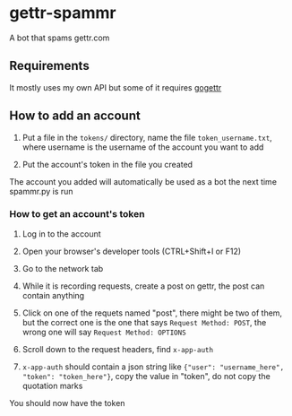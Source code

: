 # gettr-spammr
A bot that spams gettr.com

## Requirements
It mostly uses my own API but some of it requires [gogettr](https://github.com/stanfordio/gogettr)

## How to add an account
1. Put a file in the `tokens/` directory, name the file `token_username.txt`, where username is the username of the account you want to add

1. Put the account's token in the file you created

The account you added will automatically be used as a bot the next time spammr.py is run

### How to get an account's token
1. Log in to the account

1. Open your browser's developer tools (CTRL+Shift+I or F12)

1. Go to the network tab

1. While it is recording requests, create a post on gettr, the post can contain anything

1. Click on one of the requets named "post", there might be two of them, but the correct one is the one that says `Request Method: POST`, the wrong one will say `Request Method: OPTIONS`

1. Scroll down to the request headers, find `x-app-auth`

1. `x-app-auth` should contain a json string like `{"user": "username_here", "token": "token_here"}`, copy the value in "token", do not copy the quotation marks

You should now have the token

